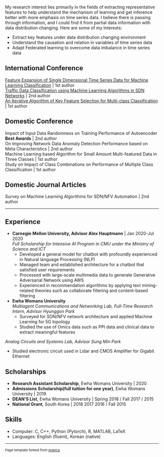 <!--### Research Interests-->
My research interest lies primarily in the fields of extracting representative features to help understand the
mechanism of learning and get inference better with more emphasis on time series data. I believe there is
passing through information, and I could find it from partial data information with data distribution changing. Here
are some of my interests:

* Extract key features under data distribution changing environment
* Understand the causation and relation in variables of time series data
* Adapt Federated learning to overcome data imbalance in time series data

<!--### Publications-->
## International Conference
[Feature Expansion of Single Dimensional Time Series Data for Machine Learning Classification](/pdf/ICUFN2021.pdf)  | 1st author  
[Traffic Data Classification using Machine Learning Algorithms in SDN Networks](/pdf/ICTC2020.pdf)  | 2nd author  
[An Iterative Algorithm of Key Feature Selection for Multi-class Classification](/pdf/ICUFN2019.pdf)  | 1st author  

## Domestic Conference
Impact of Input Data Randomness on Training Performance of Autoencoder **Best Awards** | 2nd author\
On Improving Network Data Anomaly Detection Performance based on Meta Characteristics  | 2nd author\
Machine Learning based Algorithm for Small Amount Multi-featured Data in Three Classes  | 1st author\
Study on Impact of Class Combinations on Performance of Multiple Class Classification  | 1st author

## Domestic Journal Articles
Survey on Machine Learning Algorithms for SDN/NFV Automation  | 2nd author  

<!--
### Projects
- **Supervised Agile Machine Learning Techniques for Network Automation based on Network Data Analytic Function** | 2019–Present\
*meta information, deep learning, machine learning*
- **Language-Conditioning Processing System based on Connectionism Model and Machine Learning for Age-Related Language Impairment Prediction** | 2019–2020\
*linear regression, feature selection*
-->
---

## Experience
- **Carnegie Mellon University, Advisor Alex Hauptmann** | Jan 2020-Jul 2020\
*Full Scholarship for Intensive AI Program in CMU under the Ministry of Science and ICT*
  * Developed a general model for chatbot with profoundly experienced in Natural language Processing (NLP)
  * Managed team and established architecture for a chatbot that satisfied user requirements
  * Processed with large-scale multimedia data to generate Generative Adversarial Network using AWS
  * Experienced in recommendation algorithms by applying text mining-related theories such as collaborate filtering
and content-based filtering
- **Ewha Womans University**\
*Multiagent Communications and Networking Lab, Full-Time Research Intern, Advisor Hyunggon Park*
  * Surveyed for SDN/NFV network architecture and applied Machine Learning for 5G topology
  * Studied the use of Omics data such as PPI data and clinical data to extract meaningful features

*Analog Circuits and Systems Lab, Advisor Sung Min Park*
  * Studied electronic circuit used in Lidar and CMOS Amplifier for Gigabit Ethernet


## Scholarships
* **Research Assistant Scholarship**, Ewha Womans University  | 2020
* **Admissions Scholarship(full tuition for one year)**, Ewha Womans University | 2019
* **DEAN’S List**, Ewha Womans University | Spring 2018 / Fall 2017 / 2015
* **National Grant**, South Korea | 2018 2017 2016 / Fall 2015
## Skills
- Computer: C, C++, Python (Pytorch), R, MATLAB, LaTeX
- Languages: English (fluent), Korean (native)

---
<p style="font-size:11px">Page template forked from <a href="https://github.com/evanca/quick-portfolio">evanca</a></p>
<!-- Remove above link if you don't want to attibute -->
